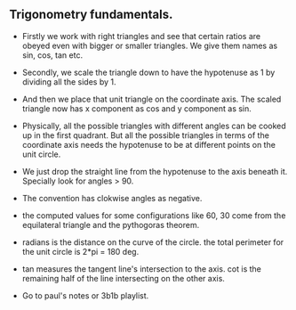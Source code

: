 ## Trigonometry fundamentals.

* Firstly we work with right triangles and see that certain ratios are obeyed even with bigger or smaller triangles.
  We give them names as sin, cos, tan etc.

* Secondly, we scale the triangle down to have the hypotenuse as 1 by dividing all the sides by 1.

* And then we place that unit triangle on the coordinate axis. The scaled triangle now has x component
  as cos and y component as sin.

* Physically, all the possible triangles with different angles can be cooked up in the first quadrant.
  But all the possible triangles in terms of the coordinate axis needs the hypotenuse to be at different
  points on the unit circle.

* We just drop the straight line from the hypotenuse to the axis beneath it. Specially look for angles > 90.

* The convention has clokwise angles as negative.

* the computed values for some configurations like 60, 30 come from the equilateral triangle and the pythogoras theorem.

* radians is the distance on the curve of the circle. the total perimeter for the unit circle is 2*pi = 180 deg.

* tan measures the tangent line's intersection to the axis. cot is the remaining half of the line intersecting on the other axis.

* Go to paul's notes or 3b1b playlist.
